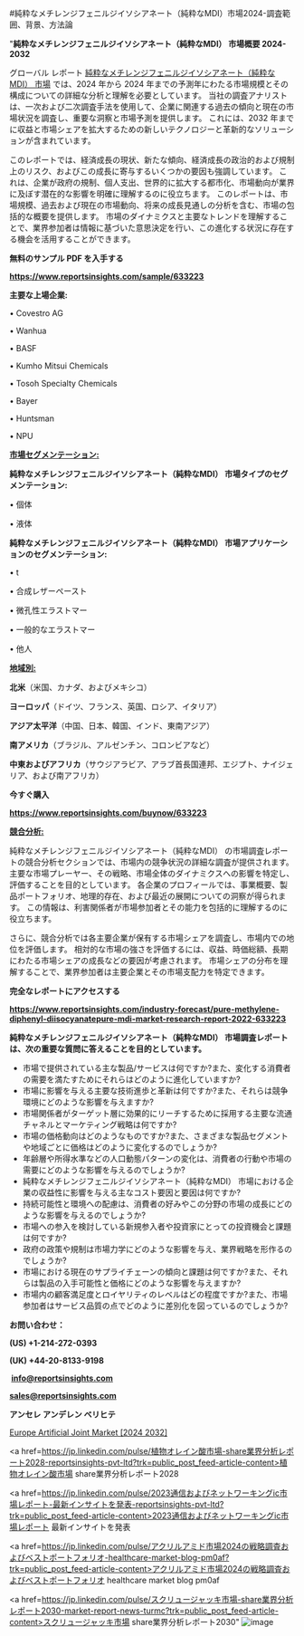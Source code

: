 #純粋なメチレンジフェニルジイソシアネート（純粋なMDI）市場2024-調査範囲、背景、方法論

"<strong>純粋なメチレンジフェニルジイソシアネート（純粋なMDI） 市場概要 2024-2032</strong>

グローバル レポート <a href=https://www.reportsinsights.com/sample/633223>純粋なメチレンジフェニルジイソシアネート（純粋なMDI） 市場</a> では、2024 年から 2024 年までの予測年にわたる市場規模とその構成についての詳細な分析と理解を必要としています。 当社の調査アナリストは、一次および二次調査手法を使用して、企業に関連する過去の傾向と現在の市場状況を調査し、重要な洞察と市場予測を提供します。 これには、2032 年までに収益と市場シェアを拡大​​するための新しいテクノロジーと革新的なソリューションが含まれています。

このレポートでは、経済成長の現状、新たな傾向、経済成長の政治的および規制上のリスク、およびこの成長に寄与するいくつかの要因も強調しています。 これは、企業が政府の規制、個人支出、世界的に拡大する都市化、市場動向が業界に及ぼす潜在的な影響を明確に理解するのに役立ちます。 このレポートは、市場規模、過去および現在の市場動向、将来の成長見通しの分析を含む、市場の包括的な概要を提供します。 市場のダイナミクスと主要なトレンドを理解することで、業界参加者は情報に基づいた意思決定を行い、この進化する状況に存在する機会を活用することができます。

<strong><b>無料のサンプル PDF を入手する</b></strong>

<a href=https://www.reportsinsights.com/sample/633223><strong><u>https://www.reportsinsights.com/sample/633223</u></strong></a>

<strong>主要な上場企業:</strong>

• Covestro AG

• Wanhua

• BASF

• Kumho Mitsui Chemicals

• Tosoh Specialty Chemicals

• Bayer

• Huntsman

• NPU

<strong><u>市場セグメンテーション</u></strong><strong><u>:</u></strong>

<strong>純粋なメチレンジフェニルジイソシアネート（純粋なMDI） 市場タイプのセグメンテーション:</strong>

• 個体

• 液体

<strong>純粋なメチレンジフェニルジイソシアネート（純粋なMDI） 市場アプリケーションのセグメンテーション:</strong>

• t

• 合成レザーペースト

• 微孔性エラストマー

• 一般的なエラストマー

• 他人

<strong><u>地域別</u></strong><strong><u>:</u></strong>

<strong>北米</strong>（米国、カナダ、およびメキシコ）

<strong>ヨーロッパ</strong>（ドイツ、フランス、英国、ロシア、イタリア）

<strong>アジア太平洋</strong>（中国、日本、韓国、インド、東南アジア）

<strong>南アメリカ</strong>（ブラジル、アルゼンチン、コロンビアなど）

<strong>中東およびアフリカ</strong>（サウジアラビア、アラブ首長国連邦、エジプト、ナイジェリア、および南アフリカ）

<strong>今すぐ購入</strong>

<a href=https://www.reportsinsights.com/buynow/633223><strong><u>https://www.reportsinsights.com/buynow/633223</u></strong></a>

<strong><u>競合分析:</u></strong>

純粋なメチレンジフェニルジイソシアネート（純粋なMDI） の市場調査レポートの競合分析セクションでは、市場内の競争状況の詳細な調査が提供されます。 主要な市場プレーヤー、その戦略、市場全体のダイナミクスへの影響を特定し、評価することを目的としています。 各企業のプロフィールでは、事業概要、製品ポートフォリオ、地理的存在、および最近の展開についての洞察が得られます。 この情報は、利害関係者が市場参加者とその能力を包括的に理解するのに役立ちます。

さらに、競合分析では各主要企業が保有する市場シェアを調査し、市場内での地位を評価します。 相対的な市場の強さを評価するには、収益、時価総額、長期にわたる市場シェアの成長などの要因が考慮されます。 市場シェアの分布を理解することで、業界参加者は主要企業とその市場支配力を特定できます。

<strong>完全なレポートにアクセスする</strong>

<a href=https://www.reportsinsights.com/industry-forecast/pure-methylene-diphenyl-diisocyanatepure-mdi-market-research-report-2022-633223><strong><u><b>https://www.reportsinsights.com/industry-forecast/pure-methylene-diphenyl-diisocyanatepure-mdi-market-research-report-2022-633223</b></u></strong></a>

<strong><b>純粋なメチレンジフェニルジイソシアネート（純粋なMDI） 市場調査レポートは、次の重要な質問に答えることを目的としています。</b></strong>
<ul>
  <li>市場で提供されている主な製品/サービスは何ですか?また、変化する消費者の需要を満たすためにそれらはどのように進化していますか?</li>
  <li>市場に影響を与える主要な技術進歩と革新は何ですか?また、それらは競争環境にどのような影響を与えますか?</li>
  <li>市場関係者がターゲット層に効果的にリーチするために採用する主要な流通チャネルとマーケティング戦略は何ですか?</li>
  <li>市場の価格動向はどのようなものですか?また、さまざまな製品セグメントや地域ごとに価格はどのように変化するのでしょうか?</li>
  <li>年齢層や所得水準などの人口動態パターンの変化は、消費者の行動や市場の需要にどのような影響を与えるのでしょうか?</li>
  <li>純粋なメチレンジフェニルジイソシアネート（純粋なMDI） 市場における企業の収益性に影響を与える主なコスト要因と要因は何ですか?</li>
  <li>持続可能性と環境への配慮は、消費者の好みやこの分野の市場の成長にどのような影響を与えるのでしょうか?</li>
  <li>市場への参入を検討している新規参入者や投資家にとっての投資機会と課題は何ですか?</li>
  <li>政府の政策や規制は市場力学にどのような影響を与え、業界戦略を形作るのでしょうか?</li>
  <li>市場における現在のサプライチェーンの傾向と課題は何ですか?また、それらは製品の入手可能性と価格にどのような影響を与えますか?</li>
  <li>市場内の顧客満足度とロイヤリティのレベルはどの程度ですか?また、市場参加者はサービス品質の点でどのように差別化を図っているのでしょうか?</li>
</ul>
<strong>お問い合わせ：</strong>

<strong>(US) +1-214-272-0393</strong>

<strong>(UK) +44-20-8133-9198</strong>

<strong> </strong><a href=info@reportsinsights.com><strong><u>info@reportsinsights.com</u></strong></a>

<a href=sales@reportsinsights.com><strong><u>sales@reportsinsights.com</u></strong></a>

<strong>アンセレ アンデレン ベリヒテ</strong>

<a href=https://www.linkedin.com/pulse/europe-artificial-joint-markets-emerging-trends-h675f/>Europe Artificial Joint Market [2024 2032]</a>

<a href=https://jp.linkedin.com/pulse/植物オレイン酸市場-share業界分析レポート2028-reportsinsights-pvt-ltd?trk=public_post_feed-article-content>植物オレイン酸市場 share業界分析レポート2028</a>

<a href=https://jp.linkedin.com/pulse/2023通信およびネットワーキングic市場レポート-最新インサイトを発表-reportsinsights-pvt-ltd?trk=public_post_feed-article-content>2023通信およびネットワーキングic市場レポート 最新インサイトを発表</a>

<a href=https://jp.linkedin.com/pulse/アクリルアミド市場2024の戦略調査およびベストポートフォリオ-healthcare-market-blog-pm0af?trk=public_post_feed-article-content>アクリルアミド市場2024の戦略調査およびベストポートフォリオ healthcare market blog pm0af</a>

<a href=https://jp.linkedin.com/pulse/スクリュージャッキ市場-share業界分析レポート2030-market-report-news-turmc?trk=public_post_feed-article-content>スクリュージャッキ市場 share業界分析レポート2030</a>"
![image](https://github.com/aakesh123242/RIMarket/assets/158431203/4183884f-40a3-4586-b78c-45fc0710f551)

